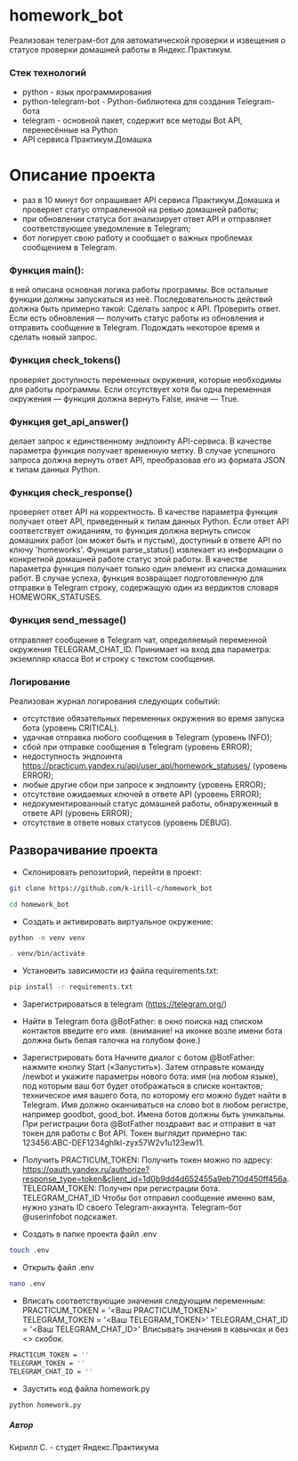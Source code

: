 # homework_bot
Реализован телеграм-бот для автоматической проверки и извещения о статусе проверки домашней работы в Яндекс.Практикум.
### Стек технологий
* python - язык программирования
* python-telegram-bot - Python-библиотека для создания Telegram-бота
* telegram - основной пакет, содержит все методы Bot API, перенесённые на Python
* API сервиса Практикум.Домашка

# Описание проекта
* раз в 10 минут бот опрашивает API сервиса Практикум.Домашка и проверяет статус отправленной на ревью домашней работы;
* при обновлении статуса бот анализирует ответ API и отправляет соответствующее уведомление в Telegram;
* бот логирует свою работу и сообщает о важных проблемах сообщением в Telegram.
### Функция main():
в ней описана основная логика работы программы. Все остальные функции должны запускаться из неё. Последовательность действий должна быть примерно такой:
Сделать запрос к API.
Проверить ответ.
Если есть обновления — получить статус работы из обновления и отправить сообщение в Telegram.
Подождать некоторое время и сделать новый запрос.
### Функция check_tokens()
проверяет доступность переменных окружения, которые необходимы для работы программы. Если отсутствует хотя бы одна переменная окружения — функция должна вернуть False, иначе — True.
### Функция get_api_answer()
делает запрос к единственному эндпоинту API-сервиса. В качестве параметра функция получает временную метку. В случае успешного запроса должна вернуть ответ API, преобразовав его из формата JSON к типам данных Python.
### Функция check_response()
проверяет ответ API на корректность. В качестве параметра функция получает ответ API, приведенный к типам данных Python. Если ответ API соответствует ожиданиям, то функция должна вернуть список домашних работ (он может быть и пустым), доступный в ответе API по ключу 'homeworks'.
Функция parse_status() извлекает из информации о конкретной домашней работе статус этой работы. В качестве параметра функция получает только один элемент из списка домашних работ. В случае успеха, функция возвращает подготовленную для отправки в Telegram строку, содержащую один из вердиктов словаря HOMEWORK_STATUSES.
### Функция send_message()
отправляет сообщение в Telegram чат, определяемый переменной окружения TELEGRAM_CHAT_ID. Принимает на вход два параметра: экземпляр класса Bot и строку с текстом сообщения.
### Логирование
Реализован журнал логирования следующих событий:
* отсутствие обязательных переменных окружения во время запуска бота (уровень CRITICAL).
* удачная отправка любого сообщения в Telegram (уровень INFO);
* сбой при отправке сообщения в Telegram (уровень ERROR);
* недоступность эндпоинта https://practicum.yandex.ru/api/user_api/homework_statuses/ (уровень ERROR);
* любые другие сбои при запросе к эндпоинту (уровень ERROR);
* отсутствие ожидаемых ключей в ответе API (уровень ERROR);
* недокументированный статус домашней работы, обнаруженный в ответе API (уровень ERROR);
* отсутствие в ответе новых статусов (уровень DEBUG).

## Разворачивание проекта

* Склонировать репозиторий, перейти в проект:
```bash
git clone https://github.com/k-irill-c/homework_bot
```

```bash
cd homework_bot
```

* Cоздать и активировать виртуальное окружение:
```bash
python -m venv venv
```

```bash
. venv/bin/activate
```

* Установить зависимости из файла requirements.txt:
```bash
pip install -r requirements.txt
```
* Зарегистрироваться в telegram (https://telegram.org/)

* Найти в Telegram бота @BotFather: в окно поиска над списком контактов введите его имя.
(внимание! на иконке возле имени бота должна быть белая галочка на голубом фоне.)

* Зарегистрировать бота
Начните диалог с ботом @BotFather: нажмите кнопку Start («Запустить»).
Затем отправьте команду /newbot и укажите параметры нового бота:
    имя (на любом языке), под которым ваш бот будет отображаться в списке контактов;
    техническое имя вашего бота, по которому его можно будет найти в Telegram. 
    Имя должно оканчиваться на слово bot в любом регистре, например goodbot, good_bot. Имена ботов должны быть уникальны.
    При регистрации бота @BotFather поздравит вас и отправит в чат токен для работы с Bot API. 
    Токен выглядит примерно так: 123456:ABC-DEF1234ghIkl-zyx57W2v1u123ew11.
* Получить 
PRACTICUM_TOKEN:
Получить токен можно по адресу: https://oauth.yandex.ru/authorize?response_type=token&client_id=1d0b9dd4d652455a9eb710d450ff456a.
TELEGRAM_TOKEN: 
Получен при регистрации бота.
TELEGRAM_CHAT_ID
Чтобы бот отправил сообщение именно вам, нужно узнать ID своего Telegram-аккаунта. Telegram-бот @userinfobot подскажет.

* Создать в папке проекта файл .env
```bash
touch .env
```
* Открыть файл .env
```bash
nano .env
```
* Вписать соответствующие значения следующим переменным:
PRACTICUM_TOKEN = '<Ваш PRACTICUM_TOKEN>'
TELEGRAM_TOKEN = '<Ваш TELEGRAM_TOKEN>'
TELEGRAM_CHAT_ID = '<Ваш TELEGRAM_CHAT_ID>'
Вписывать значения в кавычках и без <> скобок.

```bash
PRACTICUM_TOKEN = ''
TELEGRAM_TOKEN = ''
TELEGRAM_CHAT_ID = ''
```

* Заустить код файла homework.py
```bash
python homework.py
```
##### Автор
Кирилл С. - студет Яндекс.Практикума
